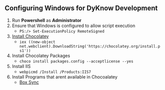 ## Configuring Windows for DyKnow Development

1. Run **Powershell** as **Administrator**
2. Ensure that Windows is configured to allow script execution 
    * ```PS:/> Set-ExecutionPolicy RemoteSigned```
3. [Install Chocolatey](https://chocolatey.org/)
    * ```iex ((new-object net.webclient).DownloadString('https://chocolatey.org/install.ps1'))```
4. Install Chocolatey Packages
    * ```choco install packages.config --acceptlicense --yes```
5. Install IIS
    * ```webpicmd /Install /Products:IIS7```
6. Install Programs that arent available in Chocoalatey
    * [Box Sync](https://dyknow.app.box.com/services/browse/43/box_sync_for_windows)
